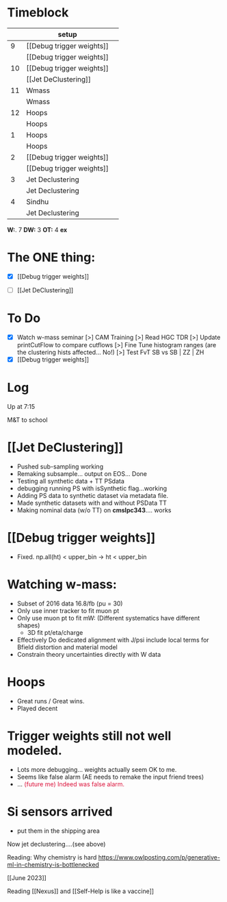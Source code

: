 # Timeblock

|     | setup                     |     |
| --- | ------------------------- | --- |
| 9   | [[Debug trigger weights]] |     |
|     | [[Debug trigger weights]] |     |
| 10  | [[Debug trigger weights]] |     |
|     | [[Jet DeClustering]]      |     |
| 11  | Wmass                     |     |
|     | Wmass                     |     |
| 12  | Hoops                     |     |
|     | Hoops                     |     |
| 1   | Hoops                     |     |
|     | Hoops                     |     |
| 2   | [[Debug trigger weights]] |     |
|     | [[Debug trigger weights]] |     |
| 3   | Jet Declustering          |     |
|     | Jet Declustering          |     |
| 4   | Sindhu                    |     |
|     | Jet Declustering          |     |

**W:**. 7 
**DW:** 3
**OT:** 4
**ex** 

# The ONE thing: 
- [x] [[Debug trigger weights]]
- [ ] [[Jet DeClustering]]



# To Do
- [x] Watch w-mass seminar
[>] CAM Training
[>] Read HGC TDR
[>] Update printCutFlow to compare cutflows
[>] Fine Tune histogram ranges (are the clustering hists affected... No!)
[>] Test FvT SB vs SB | ZZ | ZH
- [x] [[Debug trigger weights]]

# Log
 
Up at 7:15 

M&T to school

# [[Jet DeClustering]]
- Pushed sub-sampling working
- Remaking subsample... output on EOS... Done
- Testing all synthetic data + TT PSdata
- debugging running PS with isSynthetic flag...working
- Adding PS data to synthetic dataset via metadata file.
- Made synthetic datasets with and without PSData TT
- Making nominal data (w/o TT) on **cmslpc343**.... works 

# [[Debug trigger weights]]
- Fixed.  np.all(ht) < upper_bin -> ht < upper_bin

# Watching w-mass:
- Subset of 2016 data 16.8/fb (pu = 30)
- Only use inner tracker to fit muon pt
- Only use muon pt to fit mW: (Different systematics have different shapes)
	- 3D fit pt/eta/charge
- Effectively Do dedicated alignment with J/psi include local terms for Bfield distortion and material model
- Constrain theory uncertainties directly with W data

# Hoops 
- Great runs / Great wins. 
- Played decent

# Trigger weights still not well modeled. 
 - Lots more debugging... weights actually seem OK to me.
 - Seems like false alarm (AE needs to remake the input friend trees)
 - ... <font color=DC143C>(future me) Indeed was false alarm. </font>

# Si sensors arrived
- put them in the shipping area

Now jet declustering....(see above)

Reading: Why chemistry is hard
https://www.owlposting.com/p/generative-ml-in-chemistry-is-bottlenecked

[[June 2023]]

Reading [[Nexus]]  and [[Self-Help is like a vaccine]]

